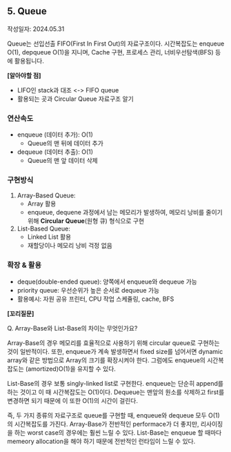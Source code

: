 ## 5. Queue

작성일자: 2024.05.31



Queue는 선입선출 FIFO(First In First Out)의 자료구조이다. 시간복잡도는 enqueue O(1), depqueue O(1)을 지니며, Cache 구현, 프로세스 관리, 너비우선탐색(BFS) 등에 활용됩니다.



**[알아야할 점]**

- LIFO인 stack과 대조 <-> FIFO queue
- 활용되는 곳과 Circular Queue 자료구조 알기



### 연산속도

- enqueue (데이터 추가): O(1)
  - Queue의 맨 뒤에 데이터 추가
- dequeue (데이터 추출): O(1)
  - Queue의 맨 앞 데이터 삭제



### 구현방식

1. Array-Based Queue: 
   - Array 활용
   - enqueue, dequene 과정에서 남는 메모리가 발생하여, 메모리 낭비를 줄이기 위해 **Circular Queue**(원형 큐) 형식으로 구현
2. List-Based Queue:
   - Linked List 활용
   - 재할당이나 메모리 낭비 걱정 없음



### 확장 & 활용

- deque(double-ended queue): 양쪽에서 enqueue와 dequeue 가능
- priority queue: 우선순위가 높은 순서로 dequeue 가능
- 활용예시: 자원 공유 프린터, CPU 작업 스케쥴링, cache, BFS



**[꼬리질문]**

Q. Array-Base와 List-Base의 차이는 무엇인가요?

Array-Base의 경우 메모리를 효율적으로 사용하기 위해 circular queue로 구현하는 것이 일반적이다. 또한, enqueue가 계속 발생하면서 fixed size를 넘어서면 dynamic array와 같은 방법으로 Array의 크기를 확장시켜야 한다. 그럼에도 enqueue의 시간복잡도는 (amortized)O(1)을 유지할 수 있다.

List-Base의 경우 보통 singly-linked list로 구현한다. enqueue는 단순히 append를 하는 것이고 이 때 시간복잡도는 O(1)이다. Dequeue는 맨앞의 원소를 삭제하고 first를 변경하면 되기 때문에 이 또한 O(1)의 시간이 걸린다.

즉, 두 가지 종류의 자료구조로 queue를 구현할 때, enqueue와 dequeue 모두 O(1)의 시간복잡도를 가진다. Array-Base가 전반적인 performace가 더 좋지만, 리사이징을 하는 worst case의 경우에는 훨씬 느릴 수 있다. List-Base는 enqueue 할 때마다 memeory allocation을 해야 하기 때문에 전반적인 런타임이 느릴 수 있다.
